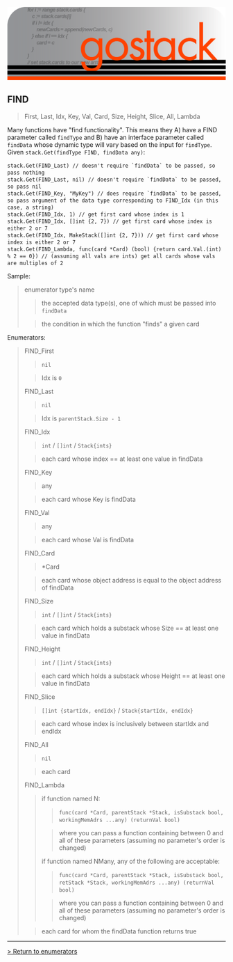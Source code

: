 ![Banner](../../images/gostack_SmallerTransparent.png)

<h2>FIND</h2>

 > First, Last, Idx, Key, Val, Card, Size, Height, Slice, All, Lambda

Many functions have "find functionality".  This means they A) have a FIND parameter called `findType` and B) have an interface parameter called `findData` whose dynamic type will vary based on the input for `findType`.  Given `stack.Get(findType FIND, findData any)`:

```
stack.Get(FIND_Last) // doesn't require `findData` to be passed, so pass nothing
stack.Get(FIND_Last, nil) // doesn't require `findData` to be passed, so pass nil
stack.Get(FIND_Key, "MyKey") // does require `findData` to be passed, so pass argument of the data type corresponding to FIND_Idx (in this case, a string)
stack.Get(FIND_Idx, 1) // get first card whose index is 1
stack.Get(FIND_Idx, []int {2, 7}) // get first card whose index is either 2 or 7
stack.Get(FIND_Idx, MakeStack([]int {2, 7})) // get first card whose index is either 2 or 7
stack.Get(FIND_Lambda, func(card *Card) (bool) {return card.Val.(int) % 2 == 0}) // (assuming all vals are ints) get all cards whose vals are multiples of 2
```

Sample:
 > enumerator type's name
 >> the accepted data type(s), one of which must be passed into `findData`
 >
 >> the condition in which the function "finds" a given card

Enumerators:
 > FIND_First
 >> `nil`
 >
 >> Idx is `0`
 >
 > FIND_Last
 >> `nil`
 >
 >> Idx is `parentStack.Size - 1`
 >
 > FIND_Idx
 >> `int` / `[]int` / `Stack{ints}`
 >
 >> each card whose index == at least one value in findData
 >
 > FIND_Key
 >> any
 >
 >> each card whose Key is findData
 >
 > FIND_Val
 >> any
 >
 >> each card whose Val is findData
 >
 > FIND_Card
 >> *Card
 >
 >> each card whose object address is equal to the object address of findData
 >
 > FIND_Size
 >> `int` / `[]int` / `Stack{ints}`
 >
 >> each card which holds a substack whose Size == at least one value in findData
 >
 > FIND_Height
 >> `int` / `[]int` / `Stack{ints}`
 >
 >> each card which holds a substack whose Height == at least one value in findData
 >
 > FIND_Slice
 >> `[]int {startIdx, endIdx}` / `Stack{startIdx, endIdx}`
 >
 >> each card whose index is inclusively between startIdx and endIdx
 >
 > FIND_All
 >> `nil`
 >
 >> each card
 >
 > FIND_Lambda
 >> if function named N:
 >>> `func(card *Card, parentStack *Stack, isSubstack bool, workingMemAdrs ...any) (returnVal bool)`
 >> 
 >>> where you can pass a function containing between 0 and all of these parameters (assuming no parameter's order is changed)
 >>
 >> if function named NMany, any of the following are acceptable:
 >>> `func(card *Card, parentStack *Stack, isSubstack bool, retStack *Stack, workingMemAdrs ...any) (returnVal bool)`
 >> 
 >>> where you can pass a function containing between 0 and all of these parameters (assuming no parameter's order is changed)
 >
 >> each card for whom the findData function returns true

 ---

 [> Return to enumerators](../enumsAPI.md)